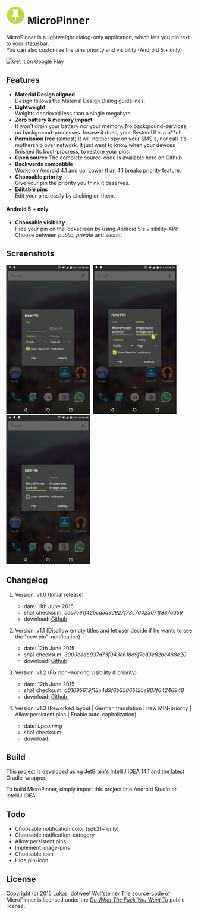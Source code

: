 # <img src="art/ic_web.png" height="50px"/> MicroPinner

MicroPinner is a lightweight dialog-only application, which lets you pin text to your statusbar.
<br>You can also customize the pins priority and visibility (Android 5.+ only).

<a href="https://play.google.com/store/apps/details?id=de.dotwee.micropinner">
  <img alt="Get it on Google Play"
       src="https://developer.android.com/images/brand/en_generic_rgb_wo_45.png" />
</a>

## Features

+ **Material Design aligned**  
    Design follows the Material Design Dialog guidelines.
+ **Lightweight**  
    Weights deodexed less than a single megabyte.
+ **Zero battery & memory impact**  
    It won't drain your battery nor your memory. No background-services, no background-processes. Incase it does, your SystemUI is a b**ch.
+ **Permission free** (almost)
    It will neither spy on your SMS's, nor call it's mothership over network. It just want to know when your devices finished its boot-procress, to restore your pins.
+ **Open source**
    The complete source-code is available here on Github.
+ **Backwards compatible**  
    Works on Android 4.1 and up. Lower than 4.1 breaks priority feature.
+ **Choosable priority**  
    Give your pin the priority you think it deserves.
+ **Editable pins**  
    Edit your pins easily by clicking on them.

#### Android 5.+ only

+ **Choosable visibility**  
    Hide your pin on the lockscreen by using Android 5's visibility-API: Choose between *public*, *private* and *secret*.

## Screenshots

<img src="art/sc_new.png" height="400px"/>
&nbsp;<img src="art/sc_new_used.png" height="400px"/>
&nbsp;<img src="art/sc_edit.png" height="400px"/>

## Changelog

1. Version: v1.0 (Initial release)
    - date: 11th June 2015
    - sha1 checksum: *ce67e91f42bca5d9d927f73c7d423071f887ad59*
    - download: [Github](https://github.com/dotWee/MicroPinner/releases/download/release-v1.0/release_v1.0.apk)

2. Version: v1.1 (Disallow empty titles and let user decide if he wants to see the "new pin"-notification)
    - date: 12th June 2015
    - sha1 checksum: *3003cedb937a73f943e618c9f7cd3e82bc468e20*
    - download: [Github](https://github.com/dotWee/MicroPinner/releases/download/release-v1.1/release_v1.1.apk)

3. Version: v1.2 (Fix non-working visibility & priority)
    - date: 12th June 2015
    - sha1 checksum: *a01095619f18e4d9f6b35065125e907f64246948*
    - download: [Github](https://github.com/dotWee/MicroPinner/releases/download/release-v1.2/release_v1.2.apk);

4. Version: v1.3 (Reworked layout | German translation | new MIN-priority | Allow persistent pins | Enable auto-capitalization)
    - date: *upcoming*
    - sha1 checksum:
    - download:

## Build

This project is developed using JetBrain's IntelliJ IDEA 14.1 and the latest Gradle-wrapper.

To build MicroPinner, simply import this project into Android Studio or IntelliJ IDEA.

## Todo

+ Choosable notification color (sdk21+ only)
+ Choosable notification-category
+ Allow persistent pins
+ Implement image-pins
+ Choosable icon
+ Hide pin-icon

## License

Copyright (c) 2015 Lukas 'dotwee' Wolfsteiner
The source-code of MicroPinner is licensed under the [_Do What The Fuck You Want To_](/LICENSE.md) public license.
